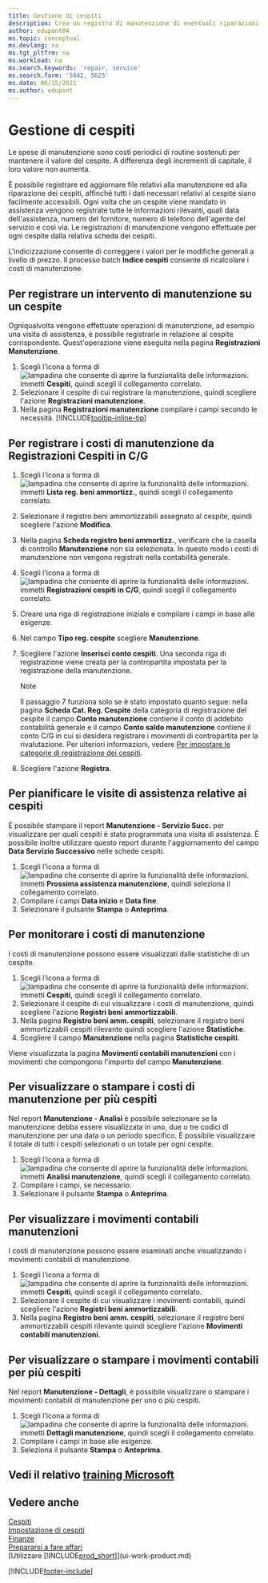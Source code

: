 ```yaml
---
title: Gestione di cespiti
description: Crea un registro di manutenzione di eventuali riparazioni e servizi su un cespite per preservare il valore del cespite.
author: edupont04
ms.topic: conceptual
ms.devlang: na
ms.tgt_pltfrm: na
ms.workload: na
ms.search.keywords: 'repair, service'
ms.search.form: '5642, 5625'
ms.date: 06/15/2021
ms.author: edupont
---
```

# <a name="maintain-fixed-assets"></a>Gestione di cespiti

Le spese di manutenzione sono costi periodici di routine sostenuti per mantenere il valore del cespite. A differenza degli incrementi di capitale, il loro valore non aumenta.

È possibile registrare ed aggiornare file relativi alla manutenzione ed alla riparazione dei cespiti, affinché tutti i dati necessari relativi al cespite siano facilmente accessibili. Ogni volta che un cespite viene mandato in assistenza vengono registrate tutte le informazioni rilevanti, quali data dell'assistenza, numero del fornitore, numero di telefono dell'agente del servizio e così via. Le registrazioni di manutenzione vengono effettuate per ogni cespite dalla relativa scheda dei cespiti.

L'indicizzazione consente di correggere i valori per le modifiche generali a livello di prezzo. Il processo batch **Indice cespiti** consente di ricalcolare i costi di manutenzione.

## <a name="to-record-maintenance-work-on-a-fixed-asset"></a>Per registrare un intervento di manutenzione su un cespite

Ogniqualvolta vengono effettuate operazioni di manutenzione, ad esempio una visita di assistenza, è possibile registrarle in relazione al cespite corrispondente. Quest'operazione viene eseguita nella pagina **Registrazioni Manutenzione**.  

1. Scegli l'icona a forma di ![lampadina che consente di aprire la funzionalità delle informazioni.](media/ui-search/search_small.png "Dimmi cosa vuoi fare") immetti **Cespiti**, quindi scegli il collegamento correlato.  
2. Selezionare il cespite di cui registrare la manutenzione, quindi scegliere l'azione **Registrazioni manutenzione**.
3. Nella pagina **Registrazioni manutenzione** compilare i campi secondo le necessità. [!INCLUDE[tooltip-inline-tip](includes/tooltip-inline-tip_md.md)]  

## <a name="to-post-maintenance-costs-from-a-fixed-asset-gl-journal"></a>Per registrare i costi di manutenzione da Registrazioni Cespiti in C/G

1. Scegli l'icona a forma di ![lampadina che consente di aprire la funzionalità delle informazioni.](media/ui-search/search_small.png "Dimmi cosa vuoi fare") immetti **Lista reg. beni ammortizz.**, quindi scegli il collegamento correlato.  
2. Selezionare il registro beni ammortizzabili assegnato al cespite, quindi scegliere l'azione **Modifica**.
3. Nella pagina **Scheda registro beni ammortizz.**, verificare che la casella di controllo **Manutenzione** non sia selezionata. In questo modo i costi di manutenzione non vengono registrati nella contabilità generale.
4. Scegli l'icona a forma di ![lampadina che consente di aprire la funzionalità delle informazioni.](media/ui-search/search_small.png "Dimmi cosa vuoi fare") immetti **Registrazioni cespiti in C/G**, quindi scegli il collegamento correlato.  
5. Creare una riga di registrazione iniziale e compilare i campi in base alle esigenze.
6. Nel campo **Tipo reg. cespite** scegliere **Manutenzione**.
7. Scegliere l'azione **Inserisci conto cespiti**. Una seconda riga di registrazione viene creata per la contropartita impostata per la registrazione della manutenzione.

    > [!NOTE]  
    >   Il passaggio 7 funziona solo se è stato impostato quanto segue: nella pagina **Scheda Cat. Reg. Cespite** della categoria di registrazione del cespite il campo **Conto manutenzione** contiene il conto di addebito contabilità generale e il campo **Conto saldo manutenzione** contiene il conto C/G in cui si desidera registrare i movimenti di contropartita per la rivalutazione. Per ulteriori informazioni, vedere [Per impostare le categorie di registrazione dei cespiti](fa-how-setup-general.md#to-set-up-fixed-asset-posting-groups).
8. Scegliere l'azione **Registra**.

## <a name="to-follow-up-on-fixed-assets-service-visits"></a>Per pianificare le visite di assistenza relative ai cespiti

È possibile stampare il report **Manutenzione - Servizio Succ.** per visualizzare per quali cespiti è stata programmata una visita di assistenza. È possibile inoltre utilizzare questo report durante l'aggiornamento del campo **Data Servizio Successivo** nelle schede cespiti.  

1. Scegli l'icona a forma di ![lampadina che consente di aprire la funzionalità delle informazioni.](media/ui-search/search_small.png "Informazioni sull'operazione che si desidera eseguire") immetti **Prossima assistenza manutenzione**, quindi seleziona il collegamento correlato.  
2. Compilare i campi **Data inizio** e **Data fine**.  
3. Selezionare il pulsante **Stampa** o **Anteprima**.

## <a name="to-monitor-maintenance-costs"></a>Per monitorare i costi di manutenzione

I costi di manutenzione possono essere visualizzati dalle statistiche di un cespite.  

1. Scegli l'icona a forma di ![lampadina che consente di aprire la funzionalità delle informazioni.](media/ui-search/search_small.png "Informazioni sull'operazione che si desidera eseguire") immetti **Cespiti**, quindi scegli il collegamento correlato.
2. Selezionare il cespite di cui visualizzare i costi di manutenzione, quindi scegliere l'azione **Registri beni ammortizzabili**.
3. Nella pagina **Registro beni amm. cespiti**, selezionare il registro beni ammortizzabili cespiti rilevante quindi scegliere l'azione **Statistiche**.
4. Scegliere il campo **Manutenzione** nella pagina **Statistiche cespiti**.

Viene visualizzata la pagina **Movimenti contabili manutenzioni** con i movimenti che compongono l'importo del campo **Manutenzione**.

## <a name="to-view-or-print-maintenance-costs-for-multiple-fixed-assets"></a>Per visualizzare o stampare i costi di manutenzione per più cespiti

Nel report **Manutenzione - Analisi** è possibile selezionare se la manutenzione debba essere visualizzata in uno, due o tre codici di manutenzione per una data o un periodo specifico. È possibile visualizzare il totale di tutti i cespiti selezionati o un totale per ogni cespite.

1. Scegli l'icona a forma di ![lampadina che consente di aprire la funzionalità delle informazioni.](media/ui-search/search_small.png "Informazioni sull'operazione che si desidera eseguire") immetti **Analisi manutenzione**, quindi scegli il collegamento correlato.
2. Compilare i campi, se necessario.
3. Selezionare il pulsante **Stampa** o **Anteprima**.

## <a name="to-view-maintenance-ledger-entries"></a>Per visualizzare i movimenti contabili manutenzioni

I costi di manutenzione possono essere esaminati anche visualizzando i movimenti contabili di manutenzione.  

1. Scegli l'icona a forma di ![lampadina che consente di aprire la funzionalità delle informazioni.](media/ui-search/search_small.png "Informazioni sull'operazione che si desidera eseguire") immetti **Cespiti**, quindi scegli il collegamento correlato.
2. Selezionare il cespite di cui visualizzare i movimenti contabili, quindi scegliere l'azione **Registri beni ammortizzabili**.
3. Nella pagina **Registro beni amm. cespiti**, selezionare il registro beni ammortizzabili cespiti rilevante quindi scegliere l'azione **Movimenti contabili manutenzioni**.

## <a name="to-view-or-print-maintenance-ledger-entries-for-multiple-fixed-assets"></a>Per visualizzare o stampare i movimenti contabili per più cespiti

Nel report **Manutenzione - Dettagli**, è possibile visualizzare o stampare i movimenti contabili di manutenzione per uno o più cespiti.  

1. Scegli l'icona a forma di ![lampadina che consente di aprire la funzionalità delle informazioni.](media/ui-search/search_small.png "Informazioni sull'operazione che si desidera eseguire") immetti **Dettagli manutenzione**, quindi scegli il collegamento correlato.
2. Compilare i campi in base alle esigenze.
3. Seleziona il pulsante **Stampa** o **Anteprima**.

## <a name="see-related-microsoft-training"></a>Vedi il relativo [training Microsoft](/training/paths/manage-fixed-assets-maintenance-insurances/)

## <a name="see-also"></a>Vedere anche

[Cespiti](fa-manage.md)  
[Impostazione di cespiti](fa-setup.md)  
[Finanze](finance.md)  
[Prepararsi a fare affari](ui-get-ready-business.md)  
[Utilizzare [!INCLUDE[prod_short](includes/prod_short.md)]](ui-work-product.md)


[!INCLUDE[footer-include](includes/footer-banner.md)]
